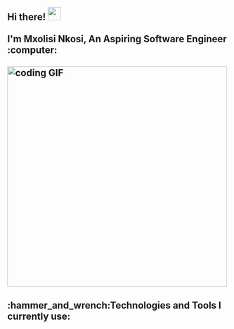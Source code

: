 <h2 align="left">
  <abc>
    <br>Hi there! <img src="https://user-images.githubusercontent.com/42378118/110234147-e3259600-7f4e-11eb-95be-0c4047144dea.gif " width="30"><br>
    <br> I'm Mxolisi Nkosi, An Aspiring Software Engineer :computer:<br>
    <br>
    <img src="https://media.giphy.com/media/SWoSkN6DxTszqIKEqv/giphy.gif" alt="coding GIF" width="500">
  </abc>
  </h2>
  <h2 align="left">:hammer_and_wrench:Technologies and Tools I currently use:</h2>